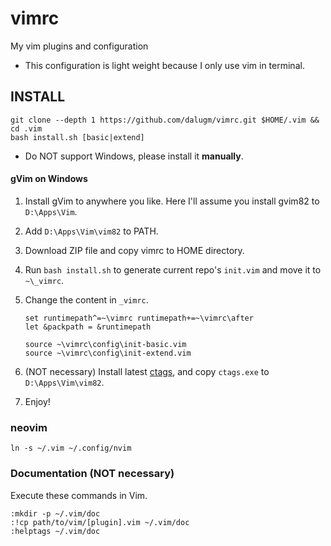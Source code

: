 # vimrc

My vim plugins and configuration

* This configuration is light weight because I only use vim in terminal.

## INSTALL

    git clone --depth 1 https://github.com/dalugm/vimrc.git $HOME/.vim && cd .vim
    bash install.sh [basic|extend]

* Do NOT support Windows, please install it **manually**.

#### gVim on Windows

1. Install gVim to anywhere you like. Here I'll assume you install gvim82 to `D:\Apps\Vim`.
2. Add `D:\Apps\Vim\vim82` to PATH.
3. Download ZIP file and copy vimrc to HOME directory.
4. Run `bash install.sh` to generate current repo's `init.vim` and move it to `~\_vimrc`.
5. Change the content in `_vimrc`.

   ```vimscript
   set runtimepath^=~\vimrc runtimepath+=~\vimrc\after
   let &packpath = &runtimepath

   source ~\vimrc\config\init-basic.vim
   source ~\vimrc\config\init-extend.vim
   ```

5. (NOT necessary) Install latest [ctags](http://ctags.sourceforge.net/), and copy `ctags.exe` to `D:\Apps\Vim\vim82`.
6. Enjoy!

### neovim

    ln -s ~/.vim ~/.config/nvim

### Documentation (NOT necessary)

Execute these commands in Vim.

    :mkdir -p ~/.vim/doc
    :!cp path/to/vim/[plugin].vim ~/.vim/doc
    :helptags ~/.vim/doc
